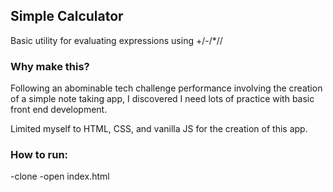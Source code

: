 ## Simple Calculator

Basic utility for evaluating expressions using +/-/\*//

### Why make this?

Following an abominable tech challenge performance involving the creation of a simple note taking app, I discovered I need lots of practice with basic front end development. 

Limited myself to HTML, CSS, and vanilla JS for the creation of this app.

### How to run:

-clone
-open index.html